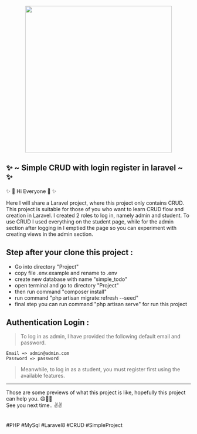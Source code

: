 <p align="center">

<img src="https://raw.githubusercontent.com/laravel/art/master/logo-lockup/5%20SVG/2%20CMYK/1%20Full%20Color/laravel-logolockup-cmyk-red.svg" width="400"> 
    
## ✨ ~ Simple CRUD with login register in laravel ~ ✨

</p>

✨ 👋 Hi Everyone 👋 ✨

Here I will share a Laravel project, where this project only contains CRUD. This project is suitable for those of you who want to learn CRUD flow and creation in Laravel. I created 2 roles to log in, namely admin and student. To use CRUD I used everything on the student page, while for the admin section after logging in I emptied the page so you can experiment with creating views in the admin section.

## Step after your clone this project :

-   Go into directory "Project"
-   copy file .env.example and rename to .env
-   create new database with name "simple_todo"
-   open terminal and go to directory "Project"
-   then run command "composer install"
-   run command "php artisan migrate:refresh --seed"
-   final step you can run command "php artisan serve" for run this project

## Authentication Login :

> To log in as admin, I have provided the following default email and password.

    Email => admin@admin.com
    Password => password

> Meanwhile, to log in as a student, you must register first using the available features.

---

Those are some previews of what this project is like, hopefully this project can help you. 😄🙏✨<br>
See you next time.. ✌✌

<br> 
#PHP
#MySql
#Laravel8 
#CRUD
#SimpleProject
